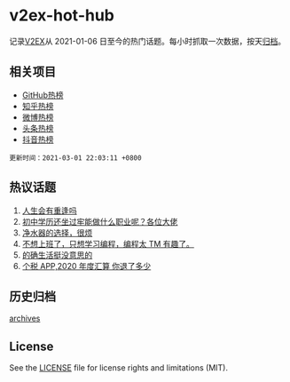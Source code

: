 # v2ex-hot-hub

 记录[V2EX](https://www.v2ex.com/)从 2021-01-06 日至今的热门话题。每小时抓取一次数据，按天[归档](archives)。
 
 ## 相关项目

- [GitHub热榜](https://github.com/snaildev/github-hot-hub)
- [知乎热榜](https://github.com/snaildev/zhihu-hot-hub)
- [微博热榜](https://github.com/snaildev/weibo-hot-hub)
- [头条热榜](https://github.com/snaildev/toutiao-hot-hub)
- [抖音热榜](https://github.com/snaildev/douyin-hot-hub)


 `更新时间：2021-03-01 22:03:11 +0800`

## 热议话题

1. [人生会有重逢吗](https://www.v2ex.com/t/757138)
1. [初中学历还坐过牢能做什么职业呢？各位大佬](https://www.v2ex.com/t/757331)
1. [净水器的选择，很烦](https://www.v2ex.com/t/757161)
1. [不想上班了，只想学习编程，编程太 TM 有趣了。](https://www.v2ex.com/t/757097)
1. [的确生活挺没意思的](https://www.v2ex.com/t/757100)
1. [个税 APP,2020 年度汇算 你退了多少](https://www.v2ex.com/t/757338)

## 历史归档

[archives](archives)

## License

See the [LICENSE](LICENSE) file for license rights and limitations (MIT).

